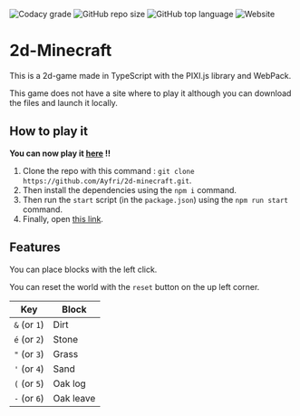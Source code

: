 <!-- Badges-->

![Codacy grade](https://img.shields.io/codacy/grade/1abacd35dbe04806bf5c54192874930e?logo=codacy&style=for-the-badge)
![GitHub repo size](https://img.shields.io/github/repo-size/ayfri/2d-minecraft?style=for-the-badge)
![GitHub top language](https://img.shields.io/github/languages/top/ayfri/2d-minecraft?logo=typescript&logoColor=%2329f&style=for-the-badge)
![Website](https://img.shields.io/website?style=for-the-badge&url=http%3A%2F%2F51.91.39.85%3A8080%2F)

# 2d-Minecraft

This is a 2d-game made in TypeScript with the PIXI.js library and WebPack.

This game does not have a site where to play it although you can download the files and launch it locally.

## How to play it

**You can now play it [here](http://51.91.39.85:8080/) !!**

1. Clone the repo with this command : `git clone https://github.com/Ayfri/2d-minecraft.git`.
2. Then install the dependencies using the `npm i` command.
3. Then run the `start` script (in the `package.json`) using the `npm run start` command.
4. Finally, open [this link](http://localhost:3000/index.html).

## Features

You can place blocks with the left click.

You can reset the world with the `reset` button on the up left corner.

| Key          | Block     |
| ------------ | --------- |
| `&` (or `1`) | Dirt      |
| `é` (or `2`) | Stone     |
| `"` (or `3`) | Grass     |
| `'` (or `4`) | Sand      |
| `(` (or `5`) | Oak log   |
| `-` (or `6`) | Oak leave |
